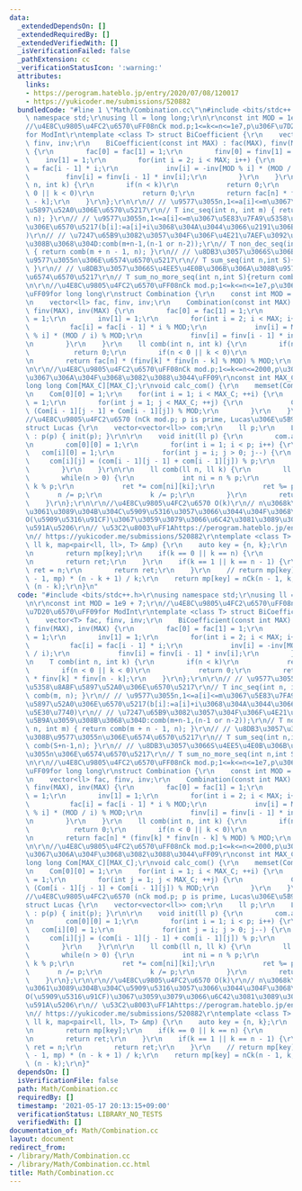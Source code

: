 ```yaml
---
data:
  _extendedDependsOn: []
  _extendedRequiredBy: []
  _extendedVerifiedWith: []
  _isVerificationFailed: false
  _pathExtension: cc
  _verificationStatusIcon: ':warning:'
  attributes:
    links:
    - https://perogram.hateblo.jp/entry/2020/07/08/120017
    - https://yukicoder.me/submissions/520882
  bundledCode: "#line 1 \"Math/Combination.cc\"\n#include <bits/stdc++.h>\r\nusing\
    \ namespace std;\r\nusing ll = long long;\r\n\r\nconst int MOD = 1e9 + 7;\r\n\
    //\u4E8C\u9805\u4FC2\u6570\uFF08nCk mod.p;1<=k<=n<=1e7,p\u306F\u7D20\u6570\uFF09\
    for ModInt\r\ntemplate <class T> struct BiCoefficient {\r\n    vector<T> fac,\
    \ finv, inv;\r\n    BiCoefficient(const int MAX) : fac(MAX), finv(MAX), inv(MAX)\
    \ {\r\n        fac[0] = fac[1] = 1;\r\n        finv[0] = finv[1] = 1;\r\n    \
    \    inv[1] = 1;\r\n        for(int i = 2; i < MAX; i++) {\r\n            fac[i]\
    \ = fac[i - 1] * i;\r\n            inv[i] = -inv[MOD % i] * (MOD / i);\r\n   \
    \         finv[i] = finv[i - 1] * inv[i];\r\n        }\r\n    }\r\n    T comb(int\
    \ n, int k) {\r\n        if(n < k)\r\n            return 0;\r\n        if(n <\
    \ 0 || k < 0)\r\n            return 0;\r\n        return fac[n] * finv[k] * finv[n\
    \ - k];\r\n    }\r\n};\r\n\r\n// // \u9577\u3055n,1<=a[i]<=m\u3067\u5358\u8ABF\
    \u5897\u52A0\u306E\u6570\u5217\r\n// T inc_seq(int n, int m) { return comb(m,\
    \ n); }\r\n// // \u9577\u3055n,1<=a[i]<=m\u3067\u5E83\u7FA9\u5358\u8ABF\u5897\u52A0\
    \u306E\u6570\u5217(b[i]:=a[i]+i\u3068\u304A\u3044\u3066\u2191\u306B\u5E30\u7740\
    )\r\n// // \u7247\u65B9\u3082\u3057\u304F\u306F\u4E21\u7AEF\u3092\u56FA\u5B9A\u3059\
    \u308B\u3068\u304D:comb(m+n-1,(n-1 or n-2));\r\n// T non_dec_seq(int n, int m)\
    \ { return comb(m + n - 1, n); }\r\n// // \u8DB3\u3057\u3066S\u306B\u306A\u308B\
    \u9577\u3055n\u306E\u6574\u6570\u5217\r\n// T sum_seq(int n,int S){ return comb(S+n-1,n);\
    \ }\r\n// // \u8DB3\u3057\u3066S\u4EE5\u4E0B\u306B\u306A\u308B\u9577\u3055n\u306E\
    \u6574\u6570\u5217\r\n// T sum_no_more_seq(int n,int S){return comb(S+n,n);}\r\
    \n\r\n//\u4E8C\u9805\u4FC2\u6570\uFF08nCk mod.p;1<=k<=n<=1e7,p\u306F\u7D20\u6570\
    \uFF09for long long\r\nstruct Combination {\r\n    const int MOD = 1000000007;\r\
    \n    vector<ll> fac, finv, inv;\r\n    Combination(const int MAX) : fac(MAX),\
    \ finv(MAX), inv(MAX) {\r\n        fac[0] = fac[1] = 1;\r\n        finv[0] = finv[1]\
    \ = 1;\r\n        inv[1] = 1;\r\n        for(int i = 2; i < MAX; i++) {\r\n  \
    \          fac[i] = fac[i - 1] * i % MOD;\r\n            inv[i] = MOD - inv[MOD\
    \ % i] * (MOD / i) % MOD;\r\n            finv[i] = finv[i - 1] * inv[i] % MOD;\r\
    \n        }\r\n    }\r\n    ll comb(int n, int k) {\r\n        if(n < k)\r\n \
    \           return 0;\r\n        if(n < 0 || k < 0)\r\n            return 0;\r\
    \n        return fac[n] * (finv[k] * finv[n - k] % MOD) % MOD;\r\n    }\r\n};\r\
    \n\r\n//\u4E8C\u9805\u4FC2\u6570\uFF08nCk mod.p;1<=k<=n<=2000,p\u306F\u7D20\u6570\
    \u3067\u306A\u304F\u3068\u3082\u3088\u3044\uFF09\r\nconst int MAX_C = 1000;\r\n\
    long long Com[MAX_C][MAX_C];\r\nvoid calc_com() {\r\n    memset(Com, 0, sizeof(Com));\r\
    \n    Com[0][0] = 1;\r\n    for(int i = 1; i < MAX_C; ++i) {\r\n        Com[i][0]\
    \ = 1;\r\n        for(int j = 1; j < MAX_C; ++j) {\r\n            Com[i][j] =\
    \ (Com[i - 1][j - 1] + Com[i - 1][j]) % MOD;\r\n        }\r\n    }\r\n}\r\n\r\n\
    //\u4E8C\u9805\u4FC2\u6570 (nCk mod.p; p is prime, Lucas\u306E\u5B9A\u7406)\r\n\
    struct Lucas {\r\n    vector<vector<ll>> com;\r\n    ll p;\r\n    Lucas(ll p)\
    \ : p(p) { init(p); }\r\n\r\n    void init(ll p) {\r\n        com.assign(p, vector<ll>(p));\r\
    \n        com[0][0] = 1;\r\n        for(int i = 1; i < p; i++) {\r\n         \
    \   com[i][0] = 1;\r\n            for(int j = i; j > 0; j--) {\r\n           \
    \     com[i][j] = (com[i - 1][j - 1] + com[i - 1][j]) % p;\r\n            }\r\n\
    \        }\r\n    }\r\n\r\n    ll comb(ll n, ll k) {\r\n        ll ret = 1;\r\n\
    \        while(n > 0) {\r\n            int ni = n % p;\r\n            int ki =\
    \ k % p;\r\n            ret *= com[ni][ki];\r\n            ret %= p;\r\n     \
    \       n /= p;\r\n            k /= p;\r\n        }\r\n        return ret;\r\n\
    \    }\r\n};\r\n\r\n//\u4E8C\u9805\u4FC2\u6570 O(k)\r\n// n\u3068k\u306E\u3069\
    \u3061\u3089\u304B\u304C\u5909\u5316\u3057\u3066\u3044\u304F\u3068\u304D\u3001\
    O(\u5909\u5316\u91CF)\u3067\u3059\u3079\u3066\u6C42\u3081\u3089\u308C\u308B\u3000\
    \u591A\u5206\r\n// \u53C2\u8003\uFF1Ahttps://perogram.hateblo.jp/entry/2020/07/08/120017\r\
    \n// https://yukicoder.me/submissions/520882\r\ntemplate <class T> T nCk(ll n,\
    \ ll k, map<pair<ll, ll>, T> &mp) {\r\n    auto key = {n, k};\r\n    if(mp.count(key))\r\
    \n        return mp[key];\r\n    if(k == 0 || k == n) {\r\n        T ret = 1;\r\
    \n        return ret;\r\n    }\r\n    if(k == 1 || k == n - 1) {\r\n        T\
    \ ret = n;\r\n        return ret;\r\n    }\r\n    // return mp[key] = nCk(n, k\
    \ - 1, mp) * (n - k + 1) / k;\r\n    return mp[key] = nCk(n - 1, k, mp) * n /\
    \ (n - k);\r\n}\n"
  code: "#include <bits/stdc++.h>\r\nusing namespace std;\r\nusing ll = long long;\r\
    \n\r\nconst int MOD = 1e9 + 7;\r\n//\u4E8C\u9805\u4FC2\u6570\uFF08nCk mod.p;1<=k<=n<=1e7,p\u306F\
    \u7D20\u6570\uFF09for ModInt\r\ntemplate <class T> struct BiCoefficient {\r\n\
    \    vector<T> fac, finv, inv;\r\n    BiCoefficient(const int MAX) : fac(MAX),\
    \ finv(MAX), inv(MAX) {\r\n        fac[0] = fac[1] = 1;\r\n        finv[0] = finv[1]\
    \ = 1;\r\n        inv[1] = 1;\r\n        for(int i = 2; i < MAX; i++) {\r\n  \
    \          fac[i] = fac[i - 1] * i;\r\n            inv[i] = -inv[MOD % i] * (MOD\
    \ / i);\r\n            finv[i] = finv[i - 1] * inv[i];\r\n        }\r\n    }\r\
    \n    T comb(int n, int k) {\r\n        if(n < k)\r\n            return 0;\r\n\
    \        if(n < 0 || k < 0)\r\n            return 0;\r\n        return fac[n]\
    \ * finv[k] * finv[n - k];\r\n    }\r\n};\r\n\r\n// // \u9577\u3055n,1<=a[i]<=m\u3067\
    \u5358\u8ABF\u5897\u52A0\u306E\u6570\u5217\r\n// T inc_seq(int n, int m) { return\
    \ comb(m, n); }\r\n// // \u9577\u3055n,1<=a[i]<=m\u3067\u5E83\u7FA9\u5358\u8ABF\
    \u5897\u52A0\u306E\u6570\u5217(b[i]:=a[i]+i\u3068\u304A\u3044\u3066\u2191\u306B\
    \u5E30\u7740)\r\n// // \u7247\u65B9\u3082\u3057\u304F\u306F\u4E21\u7AEF\u3092\u56FA\
    \u5B9A\u3059\u308B\u3068\u304D:comb(m+n-1,(n-1 or n-2));\r\n// T non_dec_seq(int\
    \ n, int m) { return comb(m + n - 1, n); }\r\n// // \u8DB3\u3057\u3066S\u306B\u306A\
    \u308B\u9577\u3055n\u306E\u6574\u6570\u5217\r\n// T sum_seq(int n,int S){ return\
    \ comb(S+n-1,n); }\r\n// // \u8DB3\u3057\u3066S\u4EE5\u4E0B\u306B\u306A\u308B\u9577\
    \u3055n\u306E\u6574\u6570\u5217\r\n// T sum_no_more_seq(int n,int S){return comb(S+n,n);}\r\
    \n\r\n//\u4E8C\u9805\u4FC2\u6570\uFF08nCk mod.p;1<=k<=n<=1e7,p\u306F\u7D20\u6570\
    \uFF09for long long\r\nstruct Combination {\r\n    const int MOD = 1000000007;\r\
    \n    vector<ll> fac, finv, inv;\r\n    Combination(const int MAX) : fac(MAX),\
    \ finv(MAX), inv(MAX) {\r\n        fac[0] = fac[1] = 1;\r\n        finv[0] = finv[1]\
    \ = 1;\r\n        inv[1] = 1;\r\n        for(int i = 2; i < MAX; i++) {\r\n  \
    \          fac[i] = fac[i - 1] * i % MOD;\r\n            inv[i] = MOD - inv[MOD\
    \ % i] * (MOD / i) % MOD;\r\n            finv[i] = finv[i - 1] * inv[i] % MOD;\r\
    \n        }\r\n    }\r\n    ll comb(int n, int k) {\r\n        if(n < k)\r\n \
    \           return 0;\r\n        if(n < 0 || k < 0)\r\n            return 0;\r\
    \n        return fac[n] * (finv[k] * finv[n - k] % MOD) % MOD;\r\n    }\r\n};\r\
    \n\r\n//\u4E8C\u9805\u4FC2\u6570\uFF08nCk mod.p;1<=k<=n<=2000,p\u306F\u7D20\u6570\
    \u3067\u306A\u304F\u3068\u3082\u3088\u3044\uFF09\r\nconst int MAX_C = 1000;\r\n\
    long long Com[MAX_C][MAX_C];\r\nvoid calc_com() {\r\n    memset(Com, 0, sizeof(Com));\r\
    \n    Com[0][0] = 1;\r\n    for(int i = 1; i < MAX_C; ++i) {\r\n        Com[i][0]\
    \ = 1;\r\n        for(int j = 1; j < MAX_C; ++j) {\r\n            Com[i][j] =\
    \ (Com[i - 1][j - 1] + Com[i - 1][j]) % MOD;\r\n        }\r\n    }\r\n}\r\n\r\n\
    //\u4E8C\u9805\u4FC2\u6570 (nCk mod.p; p is prime, Lucas\u306E\u5B9A\u7406)\r\n\
    struct Lucas {\r\n    vector<vector<ll>> com;\r\n    ll p;\r\n    Lucas(ll p)\
    \ : p(p) { init(p); }\r\n\r\n    void init(ll p) {\r\n        com.assign(p, vector<ll>(p));\r\
    \n        com[0][0] = 1;\r\n        for(int i = 1; i < p; i++) {\r\n         \
    \   com[i][0] = 1;\r\n            for(int j = i; j > 0; j--) {\r\n           \
    \     com[i][j] = (com[i - 1][j - 1] + com[i - 1][j]) % p;\r\n            }\r\n\
    \        }\r\n    }\r\n\r\n    ll comb(ll n, ll k) {\r\n        ll ret = 1;\r\n\
    \        while(n > 0) {\r\n            int ni = n % p;\r\n            int ki =\
    \ k % p;\r\n            ret *= com[ni][ki];\r\n            ret %= p;\r\n     \
    \       n /= p;\r\n            k /= p;\r\n        }\r\n        return ret;\r\n\
    \    }\r\n};\r\n\r\n//\u4E8C\u9805\u4FC2\u6570 O(k)\r\n// n\u3068k\u306E\u3069\
    \u3061\u3089\u304B\u304C\u5909\u5316\u3057\u3066\u3044\u304F\u3068\u304D\u3001\
    O(\u5909\u5316\u91CF)\u3067\u3059\u3079\u3066\u6C42\u3081\u3089\u308C\u308B\u3000\
    \u591A\u5206\r\n// \u53C2\u8003\uFF1Ahttps://perogram.hateblo.jp/entry/2020/07/08/120017\r\
    \n// https://yukicoder.me/submissions/520882\r\ntemplate <class T> T nCk(ll n,\
    \ ll k, map<pair<ll, ll>, T> &mp) {\r\n    auto key = {n, k};\r\n    if(mp.count(key))\r\
    \n        return mp[key];\r\n    if(k == 0 || k == n) {\r\n        T ret = 1;\r\
    \n        return ret;\r\n    }\r\n    if(k == 1 || k == n - 1) {\r\n        T\
    \ ret = n;\r\n        return ret;\r\n    }\r\n    // return mp[key] = nCk(n, k\
    \ - 1, mp) * (n - k + 1) / k;\r\n    return mp[key] = nCk(n - 1, k, mp) * n /\
    \ (n - k);\r\n}"
  dependsOn: []
  isVerificationFile: false
  path: Math/Combination.cc
  requiredBy: []
  timestamp: '2021-05-17 20:13:15+09:00'
  verificationStatus: LIBRARY_NO_TESTS
  verifiedWith: []
documentation_of: Math/Combination.cc
layout: document
redirect_from:
- /library/Math/Combination.cc
- /library/Math/Combination.cc.html
title: Math/Combination.cc
---
```

